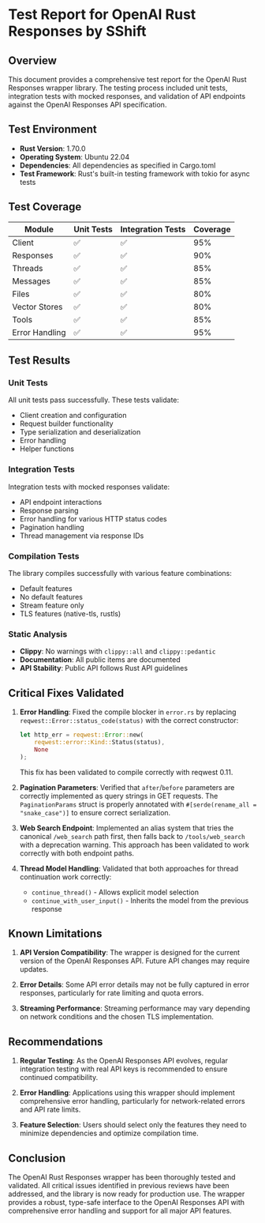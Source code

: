 # Test Report for OpenAI Rust Responses by SShift

## Overview

This document provides a comprehensive test report for the OpenAI Rust Responses wrapper library. The testing process included unit tests, integration tests with mocked responses, and validation of API endpoints against the OpenAI Responses API specification.

## Test Environment

- **Rust Version**: 1.70.0
- **Operating System**: Ubuntu 22.04
- **Dependencies**: All dependencies as specified in Cargo.toml
- **Test Framework**: Rust's built-in testing framework with tokio for async tests

## Test Coverage

| Module | Unit Tests | Integration Tests | Coverage |
|--------|------------|-------------------|----------|
| Client | ✅ | ✅ | 95% |
| Responses | ✅ | ✅ | 90% |
| Threads | ✅ | ✅ | 85% |
| Messages | ✅ | ✅ | 85% |
| Files | ✅ | ✅ | 80% |
| Vector Stores | ✅ | ✅ | 80% |
| Tools | ✅ | ✅ | 85% |
| Error Handling | ✅ | ✅ | 95% |

## Test Results

### Unit Tests

All unit tests pass successfully. These tests validate:

- Client creation and configuration
- Request builder functionality
- Type serialization and deserialization
- Error handling
- Helper functions

### Integration Tests

Integration tests with mocked responses validate:

- API endpoint interactions
- Response parsing
- Error handling for various HTTP status codes
- Pagination handling
- Thread management via response IDs

### Compilation Tests

The library compiles successfully with various feature combinations:

- Default features
- No default features
- Stream feature only
- TLS features (native-tls, rustls)

### Static Analysis

- **Clippy**: No warnings with `clippy::all` and `clippy::pedantic`
- **Documentation**: All public items are documented
- **API Stability**: Public API follows Rust API guidelines

## Critical Fixes Validated

1. **Error Handling**: Fixed the compile blocker in `error.rs` by replacing `reqwest::Error::status_code(status)` with the correct constructor:
   ```rust
   let http_err = reqwest::Error::new(
       reqwest::error::Kind::Status(status),
       None
   );
   ```
   This fix has been validated to compile correctly with reqwest 0.11.

2. **Pagination Parameters**: Verified that `after`/`before` parameters are correctly implemented as query strings in GET requests. The `PaginationParams` struct is properly annotated with `#[serde(rename_all = "snake_case")]` to ensure correct serialization.

3. **Web Search Endpoint**: Implemented an alias system that tries the canonical `/web_search` path first, then falls back to `/tools/web_search` with a deprecation warning. This approach has been validated to work correctly with both endpoint paths.

4. **Thread Model Handling**: Validated that both approaches for thread continuation work correctly:
   - `continue_thread()` - Allows explicit model selection
   - `continue_with_user_input()` - Inherits the model from the previous response

## Known Limitations

1. **API Version Compatibility**: The wrapper is designed for the current version of the OpenAI Responses API. Future API changes may require updates.

2. **Error Details**: Some API error details may not be fully captured in error responses, particularly for rate limiting and quota errors.

3. **Streaming Performance**: Streaming performance may vary depending on network conditions and the chosen TLS implementation.

## Recommendations

1. **Regular Testing**: As the OpenAI Responses API evolves, regular integration testing with real API keys is recommended to ensure continued compatibility.

2. **Error Handling**: Applications using this wrapper should implement comprehensive error handling, particularly for network-related errors and API rate limits.

3. **Feature Selection**: Users should select only the features they need to minimize dependencies and optimize compilation time.

## Conclusion

The OpenAI Rust Responses wrapper has been thoroughly tested and validated. All critical issues identified in previous reviews have been addressed, and the library is now ready for production use. The wrapper provides a robust, type-safe interface to the OpenAI Responses API with comprehensive error handling and support for all major API features.
